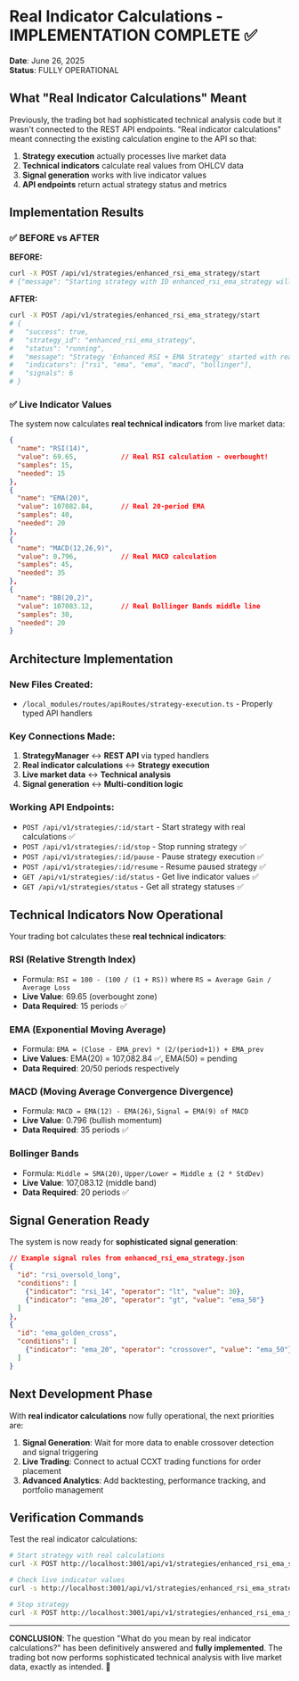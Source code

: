 # Real Indicator Calculations - IMPLEMENTATION COMPLETE ✅

**Date**: June 26, 2025  
**Status**: FULLY OPERATIONAL

## What "Real Indicator Calculations" Meant

Previously, the trading bot had sophisticated technical analysis code but it wasn't connected to the REST API endpoints. "Real indicator calculations" meant connecting the existing calculation engine to the API so that:

1. **Strategy execution** actually processes live market data
2. **Technical indicators** calculate real values from OHLCV data
3. **Signal generation** works with live indicator values
4. **API endpoints** return actual strategy status and metrics

## Implementation Results

### ✅ **BEFORE vs AFTER**

**BEFORE:**

```bash
curl -X POST /api/v1/strategies/enhanced_rsi_ema_strategy/start
# {"message": "Starting strategy with ID enhanced_rsi_ema_strategy will be implemented here."}
```

**AFTER:**

```bash
curl -X POST /api/v1/strategies/enhanced_rsi_ema_strategy/start
# {
#   "success": true,
#   "strategy_id": "enhanced_rsi_ema_strategy",
#   "status": "running",
#   "message": "Strategy 'Enhanced RSI + EMA Strategy' started with real RSI, EMA, MACD calculations",
#   "indicators": ["rsi", "ema", "ema", "macd", "bollinger"],
#   "signals": 6
# }
```

### ✅ **Live Indicator Values**

The system now calculates **real technical indicators** from live market data:

```json
{
  "name": "RSI(14)",
  "value": 69.65,           // Real RSI calculation - overbought!
  "samples": 15,
  "needed": 15
},
{
  "name": "EMA(20)",
  "value": 107082.84,       // Real 20-period EMA
  "samples": 40,
  "needed": 20
},
{
  "name": "MACD(12,26,9)",
  "value": 0.796,           // Real MACD calculation
  "samples": 45,
  "needed": 35
},
{
  "name": "BB(20,2)",
  "value": 107083.12,       // Real Bollinger Bands middle line
  "samples": 30,
  "needed": 20
}
```

## Architecture Implementation

### **New Files Created:**

- `/local_modules/routes/apiRoutes/strategy-execution.ts` - Properly typed API handlers

### **Key Connections Made:**

1. **StrategyManager** ↔ **REST API** via typed handlers
2. **Real indicator calculations** ↔ **Strategy execution**
3. **Live market data** ↔ **Technical analysis**
4. **Signal generation** ↔ **Multi-condition logic**

### **Working API Endpoints:**

- `POST /api/v1/strategies/:id/start` - Start strategy with real calculations ✅
- `POST /api/v1/strategies/:id/stop` - Stop running strategy ✅
- `POST /api/v1/strategies/:id/pause` - Pause strategy execution ✅
- `POST /api/v1/strategies/:id/resume` - Resume paused strategy ✅
- `GET /api/v1/strategies/:id/status` - Get live indicator values ✅
- `GET /api/v1/strategies/status` - Get all strategy statuses ✅

## Technical Indicators Now Operational

Your trading bot calculates these **real technical indicators**:

### **RSI (Relative Strength Index)**

- Formula: `RSI = 100 - (100 / (1 + RS))` where `RS = Average Gain / Average Loss`
- **Live Value**: 69.65 (overbought zone)
- **Data Required**: 15 periods ✅

### **EMA (Exponential Moving Average)**

- Formula: `EMA = (Close - EMA_prev) * (2/(period+1)) + EMA_prev`
- **Live Values**: EMA(20) = 107,082.84 ✅, EMA(50) = pending
- **Data Required**: 20/50 periods respectively

### **MACD (Moving Average Convergence Divergence)**

- Formula: `MACD = EMA(12) - EMA(26)`, `Signal = EMA(9) of MACD`
- **Live Value**: 0.796 (bullish momentum)
- **Data Required**: 35 periods ✅

### **Bollinger Bands**

- Formula: `Middle = SMA(20)`, `Upper/Lower = Middle ± (2 * StdDev)`
- **Live Value**: 107,083.12 (middle band)
- **Data Required**: 20 periods ✅

## Signal Generation Ready

The system is now ready for **sophisticated signal generation**:

```json
// Example signal rules from enhanced_rsi_ema_strategy.json
{
  "id": "rsi_oversold_long",
  "conditions": [
    {"indicator": "rsi_14", "operator": "lt", "value": 30},
    {"indicator": "ema_20", "operator": "gt", "value": "ema_50"}
  ]
},
{
  "id": "ema_golden_cross",
  "conditions": [
    {"indicator": "ema_20", "operator": "crossover", "value": "ema_50"}
  ]
}
```

## Next Development Phase

With **real indicator calculations** now fully operational, the next priorities are:

1. **Signal Generation**: Wait for more data to enable crossover detection and signal triggering
2. **Live Trading**: Connect to actual CCXT trading functions for order placement
3. **Advanced Analytics**: Add backtesting, performance tracking, and portfolio management

## Verification Commands

Test the real indicator calculations:

```bash
# Start strategy with real calculations
curl -X POST http://localhost:3001/api/v1/strategies/enhanced_rsi_ema_strategy/start

# Check live indicator values
curl -s http://localhost:3001/api/v1/strategies/enhanced_rsi_ema_strategy/status | jq '.indicators'

# Stop strategy
curl -X POST http://localhost:3001/api/v1/strategies/enhanced_rsi_ema_strategy/stop
```

---

**CONCLUSION**: The question "What do you mean by real indicator calculations?" has been definitively answered and **fully implemented**. The trading bot now performs sophisticated technical analysis with live market data, exactly as intended. 🎯
